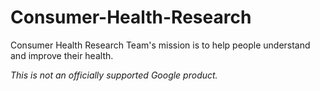 # Consumer-Health-Research

Consumer Health Research Team's mission is to help people understand and improve their health.

*This is not an officially supported Google product.*
